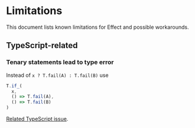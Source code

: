 # Limitations

This document lists known limitations for Effect and possible workarounds.

## TypeScript-related

### Tenary statements lead to type error

Instead of `x ? T.fail(A) : T.fail(B)` use 

```ts
T.if_(
  x,
  () => T.fail(A),
  () => T.fail(B)
)
```

[Related TypeScript issue](https://github.com/microsoft/TypeScript/issues/40665).
